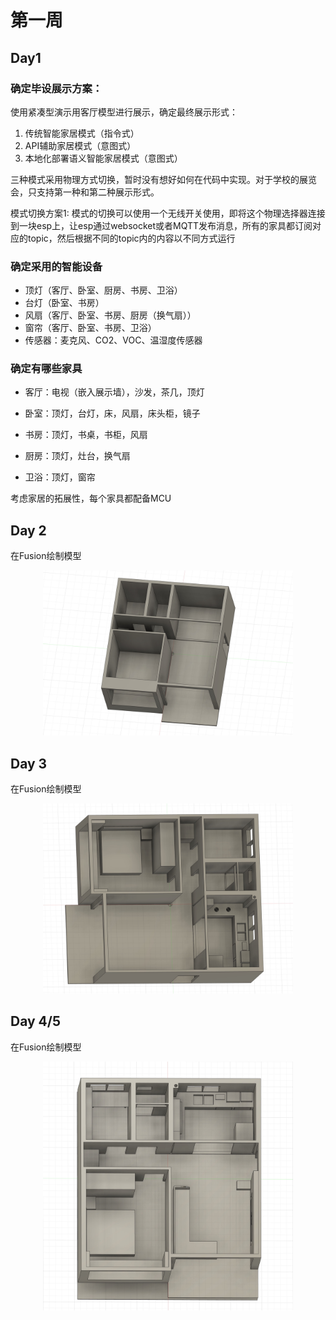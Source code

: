 # 第一周

## Day1

### 确定毕设展示方案：

使用紧凑型演示用客厅模型进行展示，确定最终展示形式：

1. 传统智能家居模式（指令式）
2. API辅助家居模式（意图式）
3. 本地化部署语义智能家居模式（意图式）

三种模式采用物理方式切换，暂时没有想好如何在代码中实现。对于学校的展览会，只支持第一种和第二种展示形式。

模式切换方案1: 模式的切换可以使用一个无线开关使用，即将这个物理选择器连接到一块esp上，让esp通过websocket或者MQTT发布消息，所有的家具都订阅对应的topic，然后根据不同的topic内的内容以不同方式运行



### 确定采用的智能设备

- 顶灯（客厅、卧室、厨房、书房、卫浴）
- 台灯（卧室、书房）
- 风扇（客厅、卧室、书房、厨房（换气扇））
- 窗帘（客厅、卧室、书房、卫浴）
- 传感器：麦克风、CO2、VOC、温湿度传感器

### 确定有哪些家具

- 客厅：电视（嵌入展示墙），沙发，茶几，顶灯

- 卧室：顶灯，台灯，床，风扇，床头柜，镜子

- 书房：顶灯，书桌，书柜，风扇

- 厨房：顶灯，灶台，换气扇

- 卫浴：顶灯，窗帘

考虑家居的拓展性，每个家具都配备MCU

## Day 2

在Fusion绘制模型

<div style="text-align: center;">
  <img src="../../Img/log_img/week1-day2.jpg" width="400">
</div>

## Day 3

在Fusion绘制模型

<div style="text-align: center;">
  <img src="../../Img/log_img/week1-day3.jpg" width="400">
</div>

## Day 4/5

在Fusion绘制模型

<div style="text-align: center;">
  <img src="../../Img/log_img/week1-day45.jpg" width="400">
</div>